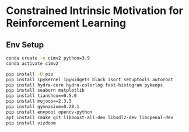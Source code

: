 # Constrained Intrinsic Motivation for Reinforcement Learning

## Env Setup

```bash
conda create -n cimv2 python=3.9
conda activate cimv2

pip install -U pip
pip install ipykernel ipywidgets black isort setuptools autoroot
pip install hydra-core hydra-colorlog fast-histogram pykeops
pip install seaborn matplotlib
pip install tianshou==0.5.0
pip install mujoco==2.3.3
pip install gymnasium=0.28.1
pip install envpool opencv-python
apt install cmake git libboost-all-dev libsdl2-dev libopenal-dev
pip install vizdoom
```
